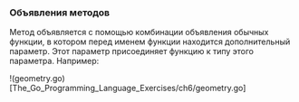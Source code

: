 ### Объявления методов

Метод объявляется с помощью комбинации объявления обычных функции, в котором перед именем
функции находится дополнительный параметр.
Этот параметр присоединяет функцию к типу этого параметра.
Например:

!(geometry.go)[The_Go_Programming_Language_Exercises/ch6/geometry.go]